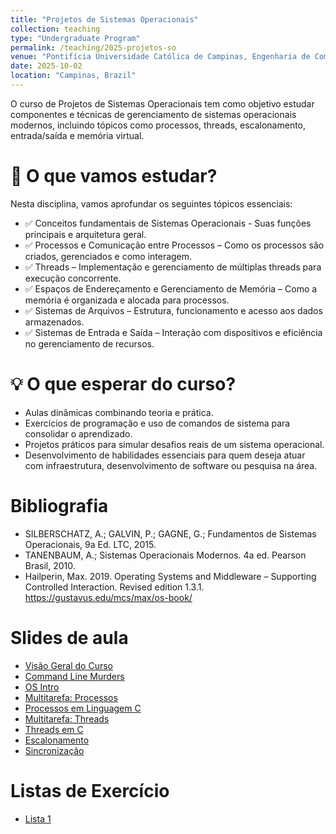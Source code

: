 ```yaml
---
title: "Projetos de Sistemas Operacionais"
collection: teaching
type: "Undergraduate Program"
permalink: /teaching/2025-projetos-so
venue: "Pontifícia Universidade Católica de Campinas, Engenharia de Computação"
date: 2025-10-02
location: "Campinas, Brazil"
---
```


O curso de Projetos de Sistemas Operacionais tem como objetivo estudar componentes e técnicas de gerenciamento de sistemas operacionais modernos, incluindo tópicos como processos, threads, escalonamento, entrada/saída e memória virtual.

# 📌 O que vamos estudar?

Nesta disciplina, vamos aprofundar os seguintes tópicos essenciais:

- ✅ Conceitos fundamentais de Sistemas Operacionais - Suas funções principais e arquitetura geral.
- ✅ Processos e Comunicação entre Processos – Como os processos são criados, gerenciados e como interagem.
- ✅ Threads – Implementação e gerenciamento de múltiplas threads para execução concorrente.
- ✅ Espaços de Endereçamento e Gerenciamento de Memória – Como a memória é organizada e alocada para processos.
- ✅ Sistemas de Arquivos – Estrutura, funcionamento e acesso aos dados armazenados.
- ✅ Sistemas de Entrada e Saída – Interação com dispositivos e eficiência no gerenciamento de recursos.

# 💡 O que esperar do curso?
- Aulas dinâmicas combinando teoria e prática.
- Exercícios de programação e uso de comandos de sistema para consolidar o aprendizado.
- Projetos práticos para simular desafios reais de um sistema operacional.
- Desenvolvimento de habilidades essenciais para quem deseja atuar com infraestrutura, desenvolvimento de software ou pesquisa na área.

# Bibliografia
 
 - SILBERSCHATZ, A.; GALVIN, P.; GAGNE, G.; Fundamentos de Sistemas Operacionais, 9a Ed. LTC, 2015.
 - TANENBAUM, A.; Sistemas Operacionais Modernos. 4a ed. Pearson Brasil, 2010.  
 - Hailperin, Max. 2019. Operating Systems and Middleware – Supporting Controlled Interaction. Revised edition 1.3.1. https://gustavus.edu/mcs/max/os-book/

# Slides de aula

- [Visão Geral do Curso](https://denmartins.github.io/files/lectures/01-OS-VisaoGeral.pdf)
- [Command Line Murders](https://denmartins.github.io/files/lectures/Pratica-CommandLineMurders.pdf)
- [OS Intro](https://denmartins.github.io/files/lectures/02-OS-Intro.pdf)
- [Multitarefa: Processos](https://denmartins.github.io/files/lectures/03-OS-Multitarefa-Processos.pdf)
- [Processos em Linguagem C](https://denmartins.github.io/files/lectures/Processos-Material-Extra.pdf)
- [Multitarefa: Threads](https://denmartins.github.io/files/lectures/04-OS-Multitarefa-Threads.pdf)
- [Threads em C](https://denmartins.github.io/files/lectures/OS-Threads-in-C.pdf)
- [Escalonamento](https://denmartins.github.io/files/lectures/05-OS-Escalonamento.pdf)
- [Sincronização](https://denmartins.github.io/files/lectures/SincronizacaoProcessos.pdf)

# Listas de Exercício

- [Lista 1](https://denmartins.github.io/files/lectures/OS-Lista-1.pdf)
